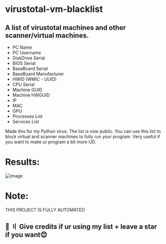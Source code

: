 # virustotal-vm-blacklist

## A list of virustotal machines and other scanner/virtual machines.
* PC Name
* PC Username
* DiskDrive Serial
* BIOS Serial
* BaseBoard Serial
* BaseBoard Manufacturer
* HWID (WMIC - UUID)
* CPU Serial
* Machine GUID
* Machine HWGUID
* IP
* MAC
* GPU
* Processes List
* Services List

Made this for my Python virus.
The list is now public. You can use this list to block virtual and scanner machines to fully run your program. Very useful if you want to make ur program a bit more UD.

# Results:

![image](https://user-images.githubusercontent.com/74118308/200084203-de6c70fe-591c-41ea-b878-2ca9180a8d58.png)


# Note:
THIS PROJECT IS FULLY AUTOMATED

## 🌟 〢 Give credits if ur using my list + leave a star if you want😊 ##


